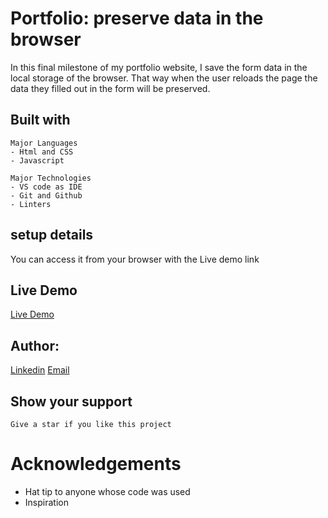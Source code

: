 # Portfolio: preserve data in the browser
In this final milestone of my portfolio website, I save the form data in the local storage of the browser. That way when the user reloads the page the data they filled out in the form will be preserved.

## Built with 
    Major Languages
    - Html and CSS
    - Javascript
    
    Major Technologies
    - VS code as IDE
    - Git and Github
    - Linters

## setup details 
You can access it from your browser with the Live demo link

## Live Demo
 [Live Demo](https://roseokpe.github.io/Portfolio/)
 
 ## Author:
 [Linkedin](https://www.linkedin.com/in/rose-okpe-0334b5177/)
 [Email](Roseokpe@gmail.com)

## Show your support
    Give a star if you like this project

# Acknowledgements
  -   Hat tip to anyone whose code was used
  -   Inspiration
